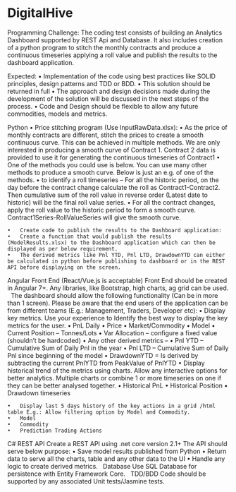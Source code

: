 # DigitalHive

Programming Challenge:
The coding test consists of building an Analytics Dashboard supported by REST Api and Database. It also includes creation of a python program to stitch the monthly contracts and produce a continuous timeseries applying a roll value and publish the results to the dashboard application. 

Expected:
	•	Implementation of the code using best practices like SOLID principles, design patterns and TDD or BDD.
	•	This solution should be returned in full 
	•	The approach and design decisions made during the development of the solution will be discussed in the next steps of the process.
	•	Code and Design should be flexible to allow any future commodities, models and metrics.

Python
	•	Price stitching program (Use InputRawData.xlsx):
	•	As the price of monthly contracts are different, stitch the prices to create a smooth continuous curve. This can be achieved in multiple methods. We are only interested in producing a smooth curve of Contract 1. Contract 2 data is provided to use it for generating the continuous timeseries of Contract1
	•	One of the methods you could use is below. You can use many other methods to produce a smooth curve. Below is just an e.g. of one of the methods. 
	•	to identify a roll timeseries – For all the historic period, on the day before the contract change calculate the roll as Contract1-Contract2.  Then cumulative sum of the roll value in reverse order (Latest date to historic) will be the final roll value series. 
	•	For all the contract changes, apply the roll value to the historic period to form a smooth curve. Contract1Series-RollValueSeries will give the smooth curve.

	•	Create code to publish the results to the Dashboard application:
	•	Create a function that would publish the results (ModelResults.xlsx) to the Dashboard application which can then be displayed as per below requirement.
	•	The derived metrics like Pnl YTD, Pnl LTD, DrawdownYTD can either be calculated in python before publishing to dashboard or in the REST API before displaying on the screen.

Angular Front End (React/Vue.js is acceptable)
Front End should be created in Angular 7+. Any libraries, like Bootstrap, high charts, ag grid can be used.
 
The dashboard should allow the following functionality (Can be in more than 1 screen). Please be aware that the end users of the application can be from different teams (E.g.: Management, Traders, Developer etc):
	•	Display key metrics. Use your experience to Identify the best way to display the key metrics for the user.
	•	PnL Daily
	•	Price
	•	Market/Commodity
	•	Model 
	•	Current Position – Tonnes/Lots
	•	Var Allocation – configure a fixed value (shouldn’t be hardcoded)
	•	Any other derived metrics – 
	•	Pnl YTD – Cumulative Sum of Daily Pnl in the year
	•	Pnl LTD – Cumulative Sum of Daily Pnl since beginning of the model
	•	DrawdownYTD = Is derived by subtracting the current PnlYTD from PeakValue of PnlYTD
	•	Display historical trend of the metrics using charts. Allow any interactive options for better analytics.  Multiple charts or combine 1 or more timeseries on one if they can be better analysed together.
	•	Historical PnL 
	•	Historical Position
	•	Drawdown timeseries

	•	Display last 5 days history of the key actions in a grid /html table E.g.: Allow filtering option by Model and Commodity.
	•	Model
	•	Commodity
	•	Prediction Trading Actions

C# REST API
Create a REST API using .net core version 2.1+
The API should serve below purpose:
	•	Save model results published from Python
	•	Return data to serve all the charts, table and any other data to the UI
	•	Handle any logic to create derived metrics.
 
Database
Use SQL Database for persistence with Entity Framework Core.
 
TDD/BDD
Code should be supported by any associated Unit tests/Jasmine  tests.

 
 


